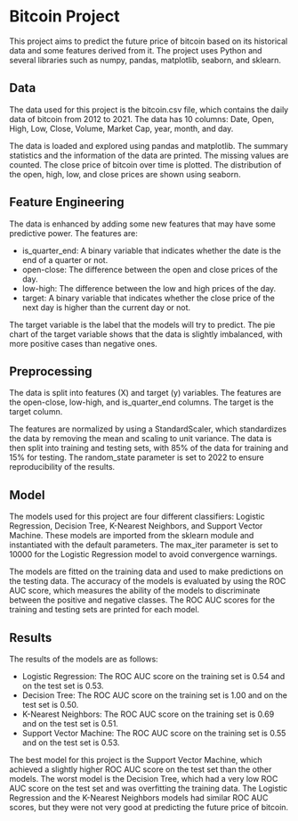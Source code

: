 # Bitcoin Project

This project aims to predict the future price of bitcoin based on its historical data and some features derived from it. The project uses Python and several libraries such as numpy, pandas, matplotlib, seaborn, and sklearn.

## Data

The data used for this project is the bitcoin.csv file, which contains the daily data of bitcoin from 2012 to 2021. The data has 10 columns: Date, Open, High, Low, Close, Volume, Market Cap, year, month, and day.

The data is loaded and explored using pandas and matplotlib. The summary statistics and the information of the data are printed. The missing values are counted. The close price of bitcoin over time is plotted. The distribution of the open, high, low, and close prices are shown using seaborn.

## Feature Engineering

The data is enhanced by adding some new features that may have some predictive power. The features are:

- is_quarter_end: A binary variable that indicates whether the date is the end of a quarter or not.
- open-close: The difference between the open and close prices of the day.
- low-high: The difference between the low and high prices of the day.
- target: A binary variable that indicates whether the close price of the next day is higher than the current day or not.

The target variable is the label that the models will try to predict. The pie chart of the target variable shows that the data is slightly imbalanced, with more positive cases than negative ones.

## Preprocessing

The data is split into features (X) and target (y) variables. The features are the open-close, low-high, and is_quarter_end columns. The target is the target column.

The features are normalized by using a StandardScaler, which standardizes the data by removing the mean and scaling to unit variance. The data is then split into training and testing sets, with 85% of the data for training and 15% for testing. The random_state parameter is set to 2022 to ensure reproducibility of the results.

## Model

The models used for this project are four different classifiers: Logistic Regression, Decision Tree, K-Nearest Neighbors, and Support Vector Machine. These models are imported from the sklearn module and instantiated with the default parameters. The max_iter parameter is set to 10000 for the Logistic Regression model to avoid convergence warnings.

The models are fitted on the training data and used to make predictions on the testing data. The accuracy of the models is evaluated by using the ROC AUC score, which measures the ability of the models to discriminate between the positive and negative classes. The ROC AUC scores for the training and testing sets are printed for each model.

## Results

The results of the models are as follows:

- Logistic Regression: The ROC AUC score on the training set is 0.54 and on the test set is 0.53.
- Decision Tree: The ROC AUC score on the training set is 1.00 and on the test set is 0.50.
- K-Nearest Neighbors: The ROC AUC score on the training set is 0.69 and on the test set is 0.51.
- Support Vector Machine: The ROC AUC score on the training set is 0.55 and on the test set is 0.53.

The best model for this project is the Support Vector Machine, which achieved a slightly higher ROC AUC score on the test set than the other models. The worst model is the Decision Tree, which had a very low ROC AUC score on the test set and was overfitting the training data. The Logistic Regression and the K-Nearest Neighbors models had similar ROC AUC scores, but they were not very good at predicting the future price of bitcoin.
